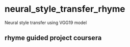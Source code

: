 # neural_style_transfer_rhyme
Neural style transfer using VGG19 model
## rhyme guided project coursera
